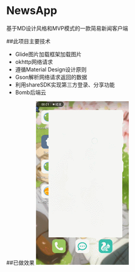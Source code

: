 # NewsApp
基于MD设计风格和MVP模式的一款简易新闻客户端


##此项目主要技术
* Glide图片加载框架加载图片
* okhttp网络请求
* 遵循Material Design设计原则
* Gson解析网络请求返回的数据
* 利用shareSDK实现第三方登录、分享功能
* Bomb后端云


##已做效果
![登录](https://github.com/RememberGpz/NewsApp/blob/master/shootscreen/login.gif)
